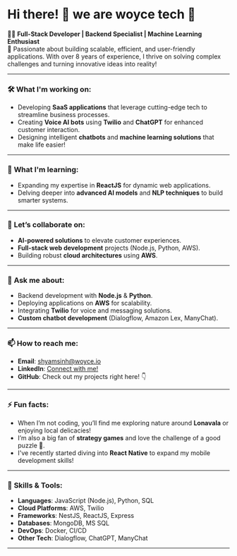 

# Hi there! 👋 we are **woyce tech** 🚀

👨‍💻 **Full-Stack Developer | Backend Specialist | Machine Learning Enthusiast**  
🌟 Passionate about building scalable, efficient, and user-friendly applications. With over 8 years of experience, I thrive on solving complex challenges and turning innovative ideas into reality!

---

### 🛠 **What I'm working on**:  
- Developing **SaaS applications** that leverage cutting-edge tech to streamline business processes.  
- Creating **Voice AI bots** using **Twilio** and **ChatGPT** for enhanced customer interaction.  
- Designing intelligent **chatbots** and **machine learning solutions** that make life easier!

---

### 🌱 **What I'm learning**:  
- Expanding my expertise in **ReactJS** for dynamic web applications.  
- Delving deeper into **advanced AI models** and **NLP techniques** to build smarter systems.

---

### 🤝 **Let’s collaborate on**:  
- **AI-powered solutions** to elevate customer experiences.  
- **Full-stack web development** projects (Node.js, Python, AWS).  
- Building robust **cloud architectures** using **AWS**.

---

### 💬 **Ask me about**:  
- Backend development with **Node.js** & **Python**.  
- Deploying applications on **AWS** for scalability.  
- Integrating **Twilio** for voice and messaging solutions.  
- **Custom chatbot development** (Dialogflow, Amazon Lex, ManyChat).

---

### 📫 **How to reach me**:  
- **Email**: shyamsinh@woyce.io  
- **LinkedIn**: [Connect with me!](https://www.linkedin.com/in/parmar-shyamsingh-665584107/)  
- **GitHub**: Check out my projects right here! 👇

---

### ⚡ **Fun facts**:  
- When I’m not coding, you’ll find me exploring nature around **Lonavala** or enjoying local delicacies!  
- I’m also a big fan of **strategy games** and love the challenge of a good puzzle 🧩.  
- I've recently started diving into **React Native** to expand my mobile development skills!

---

### 🏅 **Skills & Tools**:  
- **Languages**: JavaScript (Node.js), Python, SQL  
- **Cloud Platforms**: AWS, Twilio  
- **Frameworks**: NestJS, ReactJS, Express  
- **Databases**: MongoDB, MS SQL  
- **DevOps**: Docker, CI/CD  
- **Other Tech**: Dialogflow, ChatGPT, ManyChat

---

